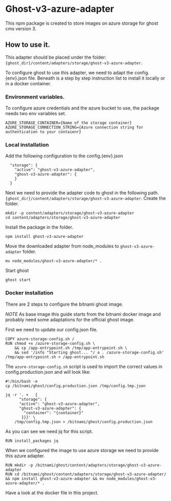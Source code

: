 # Ghost-v3-azure-adapter
This npm package is created to store images on azure storage for ghost cms version 3.

## How to use it.
This adapter should be placed under the folder: 
`{ghost_dir}/content/adapters/storage/ghost-v3-azure-adapter`.

To configure ghost to use this adapter, we need to adapt the  config.{env}.json file. 
Beneath is a step by step instruction list to install it locally or in a docker container.

### Environment variables.
To configure azure credentials and the azure bucket to use, the package needs two env variables set.
```
AZURE_STORAGE_CONTAINER={Name of the storage container}
AZURE_STORAGE_CONNECTION_STRING={Azure connection string for authentication to your contaienr}
```

### Local installation
Add the following configuration to the config.{env}.json
```
  "storage": {
    "active": "ghost-v3-azure-adapter",
    "ghost-v3-azure-adapter": {
    }
  }
```

Next we need to provide the adapter code to ghost in the following path. 
`{ghost_dir}/content/adapters/storage/ghost-v3-azure-adapter`. Create the folder.

```
mkdir -p content/adapters/storage/ghost-v3-azure-adapter
cd content/adapters/storage/ghost-v3-azure-adapter
```
Install the package in the folder.
```
npm install ghost-v3-azure-adapter
```
Move the downloaded adapter from node_modules to `ghost-v3-azure-adapter` folder.
```
mv node_modules/ghost-v3-azure-adapter/* .
```
Start ghost
```
ghost start
```

### Docker installation
There are 2 steps to configure the bitnami ghost image. 

*NOTE* As base image this guide starts from the bitnami docker image and probably need some adaptations for the official ghost image.

First we need to update our config.json file.
```
COPY azure-storage-config.sh /
RUN chmod +x /azure-storage-config.sh \
    && cp /app-entrypoint.sh /tmp/app-entrypoint.sh \
    && sed '/info "Starting ghost... "/ a . /azure-storage-config.sh' /tmp/app-entrypoint.sh > /app-entrypoint.sh

```
The `azure-storage-config.sh` script is used to import the correct values in config.production.json and will look like:
```
#!/bin/bash -e
cp /bitnami/ghost/config.production.json /tmp/config.tmp.json

jq -r '. +   {
      "storage": {
      "active": "ghost-v3-azure-adapter",
      "ghost-v3-azure-adapter": {
        "container": "{container}"
       }}}' \
    /tmp/config.tmp.json > /bitnami/ghost/config.production.json
```

As you can see we need jq for this script.
```
RUN install_packages jq
```
When we configured the image to use azure storage we need to provide this azure adapter.
```
RUN mkdir -p /bitnami/ghost/content/adapters/storage/ghost-v3-azure-adapter
RUN cd /bitnami/ghost/content/adapters/storage/ghost-v3-azure-adapter/ && npm install ghost-v3-azure-adapter && mv node_modules/ghost-v3-azure-adapter/* .
```

Have a look at the docker file in this project.